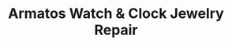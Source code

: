 ---
title: "Armatos Watch & Clock Jewelry Repair"
url: /lakewood/armatos-watch-and-clock-jewelry-repair/
shop: watches
---